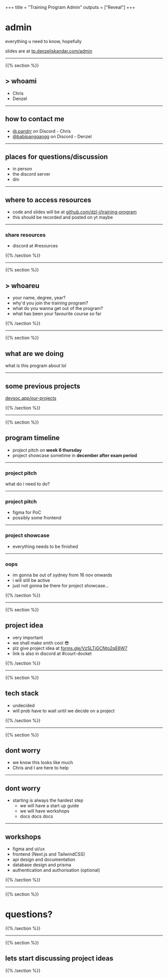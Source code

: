 +++
title = "Training Program Admin"
outputs = ["Reveal"]
+++

# admin

everything u need to know, hopefully

slides are at [tp.denzeliskandar.com/admin](https://tp.denzeliskandar.com/admin)

---

{{% section %}}

## > whoami

* Chris
* Denzel

---

## how to contact me

* [@.pandrr]() on Discord - Chris
* [@babipanggangg]() on Discord - Denzel

---

## places for questions/discussion
* in person
* the discord server
* dm

---

## where to access resources
* code and slides will be at [github.com/dzl-i/training-program](https://github.com/dzl-i/training-program)
* this should be recorded and posted on yt maybe

---

### share resources
* discord at #resources

{{% /section %}}

---

{{% section %}}

## > whoareu

* your name, degree, year?
* why'd you join the training program?
* what do you wanna get out of the program?
* what has been your favourite course so far

{{% /section %}}

---

{{% section %}}

## what are we doing

what is this program about lol

---

## some previous projects

[devsoc.app/our-projects](https://devsoc.app/our-projects)

{{% /section %}}

---

{{% section %}}

## program timeline

* project pitch on **week 6 thursday**
* project showcase sometime in **december after exam period**

---

### project pitch
what do i need to do?

---

### project pitch
* figma for PoC
* possibly some frontend

---

### project showcase
* everything needs to be finished

---

### oops
* im gonna be out of sydney from 16 nov onwards
* i will still be active
* just not gonna be there for project showcase...

{{% /section %}}

---

{{% section %}}

## project idea
* very important
* we shall make smth cool 😎
* plz give project idea at [forms.gle/VzSLTiGCNto2qE6W7](https://forms.gle/VzSLTiGCNto2qE6W7)
* link is also in discord at #court-docket

{{% /section %}}

---

{{% section %}}

## tech stack
* undecided
* will prob have to wait until we decide on a project

{{% /section %}}

---

{{% section %}}

## dont worry
* we know this looks like much
* Chris and I are here to help

---

## dont worry
* starting is always the hardest step
  * we will have a start up guide
  * we will have workshops
  * docs docs docs

---

## workshops
* figma and ui/ux
* frontend (Next.js and TailwindCSS)
* api design and documentation
* database design and prisma
* authentication and authorisation (optional)

{{% /section %}}

---

{{% section %}}

# questions?

{{% /section %}}

---

{{% section %}}

## lets start discussing project ideas

{{% /section %}}
